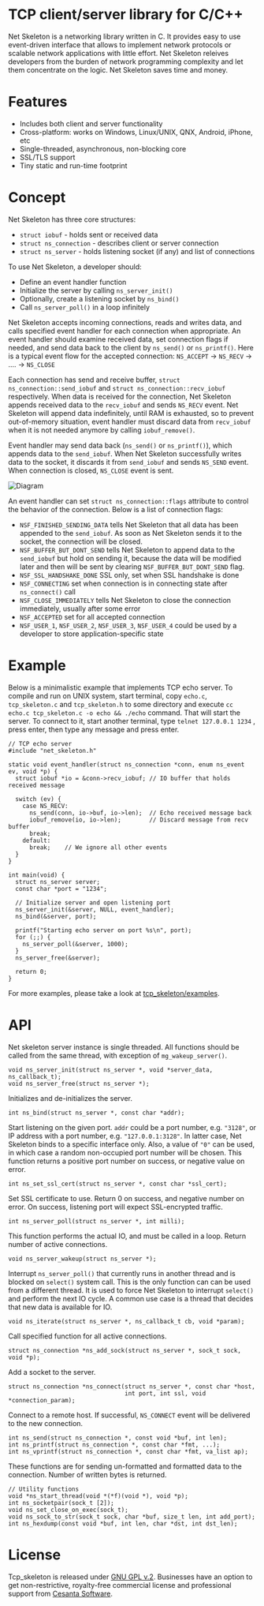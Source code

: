 TCP client/server library for C/C++
===================================

Net Skeleton is a networking library written in C.
It provides easy to use event-driven interface that allows to implement
network protocols or scalable network applications  with little effort.
Net Skeleton releives developers from the burden of network programming
complexity and let them concentrate on the logic.
Net Skeleton saves time and money.

# Features

   * Includes both client and server functionality
   * Cross-platform: works on Windows, Linux/UNIX, QNX, Android, iPhone, etc
   * Single-threaded, asynchronous, non-blocking core
   * SSL/TLS support
   * Tiny static and run-time footprint

# Concept

Net Skeleton has three core structures:

   * `struct iobuf` - holds sent or received data
   * `struct ns_connection` - describes client or server connection
   * `struct ns_server` - holds listening socket (if any) and list of
      connections

To use Net Skeleton, a developer should:

   * Define an event handler function
   * Initialize the server by calling `ns_server_init()`
   * Optionally, create a listening socket by `ns_bind()`
   * Call `ns_server_poll()` in a loop infinitely

Net Skeleton accepts incoming connections, reads and writes data, and
calls specified event handler for each connection when appropriate. An
event handler should examine received data, set connection flags if needed,
and send data back to the client by `ns_send()` or `ns_printf()`. Here is a
typical event flow for the accepted connection:
`NS_ACCEPT` -> `NS_RECV` -> .... -> `NS_CLOSE`

Each connection has send and receive buffer, `struct ns_connection::send_iobuf`
and `struct ns_connection::recv_iobuf` respectively. When data is received
for the connection, Net Skeleton appends received data to the `recv_iobuf` and
sends `NS_RECV` event. Net Skeleton will append data indefinitely, until
RAM is exhausted, so to prevent out-of-memory situation, event handler must
discard data from `recv_iobuf` when it is not needed anymore by calling
`iobuf_remove()`.

Event handler may send data back (`ns_send()` or
`ns_printf()`), which appends data to the `send_iobuf`. When Net Skeleton
successfully writes data to the socket, it discards it from `send_iobuf` and
sends `NS_SEND` event. When connection is closed, `NS_CLOSE` event is sent.

![Diagram](http://cesanta.com/images/net_skeleton/iobuf.png)

An event handler can set `struct ns_connection::flags` attribute to control
the behavior of the connection.  Below is a list of connection flags:

   * `NSF_FINISHED_SENDING_DATA` tells Net Skeleton that all data has been
      appended to the `send_iobuf`. As soon as Net Skeleton sends it to the
      socket, the connection will be closed.
   * `NSF_BUFFER_BUT_DONT_SEND` tells Net Skeleton to append data to the
      `send_iobuf` but hold on sending it, because the data will be modified
      later and then will be sent by clearing `NSF_BUFFER_BUT_DONT_SEND` flag.
   * `NSF_SSL_HANDSHAKE_DONE` SSL only, set when SSL handshake is done
   * `NSF_CONNECTING` set when connection is in connecting state after
      `ns_connect()` call
   * `NSF_CLOSE_IMMEDIATELY` tells Net Skeleton to close the connection
      immediately, usually after some error
   * `NSF_ACCEPTED` set for all accepted connection
   * `NSF_USER_1`, `NSF_USER_2`, `NSF_USER_3`, `NSF_USER_4` could be
      used by a developer to store application-specific state
      
# Example

Below is a minimalistic example that implements TCP echo server. To compile
and run on UNIX system, start terminal, copy `echo.c`, `tcp_skeleton.c` and
`tcp_skeleton.h` to some directory and execute
`cc echo.c tcp_skeleton.c -o echo && ./echo` command. That will start the
server. To connect to it, start another terminal, type
`telnet 127.0.0.1 1234` , press enter, then type any message and press enter.

    // TCP echo server
    #include "net_skeleton.h"

    static void event_handler(struct ns_connection *conn, enum ns_event ev, void *p) {
      struct iobuf *io = &conn->recv_iobuf; // IO buffer that holds received message

      switch (ev) {
        case NS_RECV:
          ns_send(conn, io->buf, io->len);  // Echo received message back
          iobuf_remove(io, io->len);        // Discard message from recv buffer
          break;
        default:
          break;    // We ignore all other events
      }
    }

    int main(void) {
      struct ns_server server;
      const char *port = "1234";

      // Initialize server and open listening port
      ns_server_init(&server, NULL, event_handler);
      ns_bind(&server, port);

      printf("Starting echo server on port %s\n", port);
      for (;;) {
        ns_server_poll(&server, 1000);
      }
      ns_server_free(&server);

      return 0;
    }

For more examples, please take a look at
[tcp_skeleton/examples](https://github.com/cesanta/tcp_skeleton/tree/master/examples).

# API

Net skeleton server instance is single threaded. All functions should be
called from the same thread, with exception of `mg_wakeup_server()`.

    void ns_server_init(struct ns_server *, void *server_data, ns_callback_t);
    void ns_server_free(struct ns_server *);

Initializes and de-initializes the server.

    int ns_bind(struct ns_server *, const char *addr);

Start listening on the given port. `addr` could be a port number,
e.g. `"3128"`, or IP address with a port number, e.g. `"127.0.0.1:3128"`.
In latter case, Net Skeleton binds to a specific interface only. Also,
a value of `"0"` can be used, in which case a random non-occupied port number
will be chosen. This function returns a positive port number on success, or
negative value on error.

    int ns_set_ssl_cert(struct ns_server *, const char *ssl_cert);

Set SSL certificate to use. Return 0 on success, and negative number on error.
On success, listening port will expect SSL-encrypted traffic.

    int ns_server_poll(struct ns_server *, int milli);

This function performs the actual IO, and must be called in a loop.
Return number of active connections.

    void ns_server_wakeup(struct ns_server *);

Interrupt `ns_server_poll()` that currently runs in another thread and is
blocked on `select()` system call. This is the only function can can be
used from a different thread. It is used to force Net Skeleton to
interrupt `select()` and perform the next IO cycle. A common use case is
a thread that decides that new data is available for IO.

    void ns_iterate(struct ns_server *, ns_callback_t cb, void *param);

Call specified function for all active connections.

    struct ns_connection *ns_add_sock(struct ns_server *, sock_t sock, void *p);

Add a socket to the server.

    struct ns_connection *ns_connect(struct ns_server *, const char *host,
                                     int port, int ssl, void *connection_param);

Connect to a remote host. If successful, `NS_CONNECT` event will be delivered
to the new connection.

    int ns_send(struct ns_connection *, const void *buf, int len);
    int ns_printf(struct ns_connection *, const char *fmt, ...);
    int ns_vprintf(struct ns_connection *, const char *fmt, va_list ap);

These functions are for sending un-formatted and formatted data to the
connection. Number of written bytes is returned.

    // Utility functions
    void *ns_start_thread(void *(*f)(void *), void *p);
    int ns_socketpair(sock_t [2]);
    void ns_set_close_on_exec(sock_t);
    void ns_sock_to_str(sock_t sock, char *buf, size_t len, int add_port);
    int ns_hexdump(const void *buf, int len, char *dst, int dst_len);


# License

Tcp_skeleton is released under
[GNU GPL v.2](http://www.gnu.org/licenses/old-licenses/gpl-2.0.html).
Businesses have an option to get non-restrictive, royalty-free commercial
license and professional support from
[Cesanta Software](http://cesanta.com).

